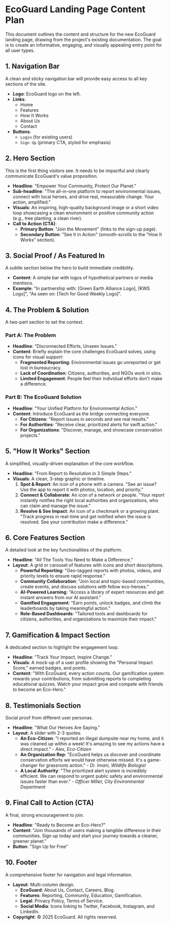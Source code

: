 # EcoGuard Landing Page Content Plan

This document outlines the content and structure for the new EcoGuard landing page, drawing from the project's existing documentation. The goal is to create an informative, engaging, and visually appealing entry point for all user types.

## 1. Navigation Bar

A clean and sticky navigation bar will provide easy access to all key sections of the site.

-   **Logo**: EcoGuard logo on the left.
-   **Links**:
    -   Home
    -   Features
    -   How It Works
    -   About Us
    -   Contact
-   **Buttons**:
    -   `Login` (for existing users)
    -   `Sign Up` (primary CTA, styled for emphasis)

## 2. Hero Section

This is the first thing visitors see. It needs to be impactful and clearly communicate EcoGuard's value proposition.

-   **Headline**: "Empower Your Community, Protect Our Planet."
-   **Sub-headline**: "The all-in-one platform to report environmental issues, connect with local heroes, and drive real, measurable change. Your action, amplified."
-   **Visuals**: An inspiring, high-quality background image or a short video loop showcasing a clean environment or positive community action (e.g., tree planting, a clean river).
-   **Call to Action (CTA)**:
    -   **Primary Button**: "Join the Movement" (links to the sign-up page).
    -   **Secondary Button**: "See It in Action" (smooth-scrolls to the "How It Works" section).

## 3. Social Proof / As Featured In

A subtle section below the hero to build immediate credibility.

-   **Content**: A simple bar with logos of hypothetical partners or media mentions.
-   **Example**: "In partnership with: [Green Earth Alliance Logo], [KWS Logo]", "As seen on: [Tech for Good Weekly Logo]".

## 4. The Problem & Solution

A two-part section to set the context.

### Part A: The Problem
-   **Headline**: "Disconnected Efforts, Unseen Issues."
-   **Content**: Briefly explain the core challenges EcoGuard solves, using icons for visual support:
    -   **Fragmented Reporting**: Environmental issues go unreported or get lost in bureaucracy.
    -   **Lack of Coordination**: Citizens, authorities, and NGOs work in silos.
    -   **Limited Engagement**: People feel their individual efforts don't make a difference.

### Part B: The EcoGuard Solution
-   **Headline**: "Your Unified Platform for Environmental Action."
-   **Content**: Introduce EcoGuard as the bridge connecting everyone.
    -   **For Citizens**: "Report issues in seconds and see real results."
    -   **For Authorities**: "Receive clear, prioritized alerts for swift action."
    -   **For Organizations**: "Discover, manage, and showcase conservation projects."

## 5. "How It Works" Section

A simplified, visually-driven explanation of the core workflow.

-   **Headline**: "From Report to Resolution in 3 Simple Steps."
-   **Visuals**: A clean, 3-step graphic or timeline.
    1.  **Spot & Report**: An icon of a phone with a camera. "See an issue? Use the app to report it with photos, location, and priority."
    2.  **Connect & Collaborate**: An icon of a network or people. "Your report instantly notifies the right local authorities and organizations, who can claim and manage the issue."
    3.  **Resolve & See Impact**: An icon of a checkmark or a growing plant. "Track progress in real-time and get notified when the issue is resolved. See your contribution make a difference."

## 6. Core Features Section

A detailed look at the key functionalities of the platform.

-   **Headline**: "All The Tools You Need to Make a Difference."
-   **Layout**: A grid or carousel of features with icons and short descriptions.
    -   **Powerful Reporting**: "Geo-tagged reports with photos, videos, and priority levels to ensure rapid response."
    -   **Community Collaboration**: "Join local and topic-based communities, create events, and discuss solutions with fellow eco-heroes."
    -   **AI-Powered Learning**: "Access a library of expert resources and get instant answers from our AI assistant."
    -   **Gamified Engagement**: "Earn points, unlock badges, and climb the leaderboards by taking meaningful action."
    -   **Role-Based Dashboards**: "Tailored tools and dashboards for citizens, authorities, and organizations to maximize their impact."

## 7. Gamification & Impact Section

A dedicated section to highlight the engagement loop.

-   **Headline**: "Track Your Impact, Inspire Change."
-   **Visuals**: A mock-up of a user profile showing the "Personal Impact Score," earned badges, and points.
-   **Content**: "With EcoGuard, every action counts. Our gamification system rewards your contributions, from submitting reports to completing educational quizzes. Watch your impact grow and compete with friends to become an Eco-Hero."

## 8. Testimonials Section

Social proof from different user personas.

-   **Headline**: "What Our Heroes Are Saying."
-   **Layout**: A slider with 2-3 quotes.
    -   **An Eco-Citizen**: "I reported an illegal dumpsite near my home, and it was cleaned up within a week! It's amazing to see my actions have a direct impact." - *Alex, Eco-Citizen*
    -   **An Organization Rep**: "EcoGuard helps us discover and coordinate conservation efforts we would have otherwise missed. It's a game-changer for grassroots action." - *Dr. Imani, Wildlife Biologist*
    -   **A Local Authority**: "The prioritized alert system is incredibly efficient. We can respond to urgent public safety and environmental issues faster than ever." - *Officer Miller, City Environmental Department*

## 9. Final Call to Action (CTA)

A final, strong encouragement to join.

-   **Headline**: "Ready to Become an Eco-Hero?"
-   **Content**: "Join thousands of users making a tangible difference in their communities. Sign up today and start your journey towards a cleaner, greener planet."
-   **Button**: "Sign Up for Free"

## 10. Footer

A comprehensive footer for navigation and legal information.

-   **Layout**: Multi-column design.
    -   **EcoGuard**: About Us, Contact, Careers, Blog.
    -   **Features**: Reporting, Community, Education, Gamification.
    -   **Legal**: Privacy Policy, Terms of Service.
    -   **Social Media**: Icons linking to Twitter, Facebook, Instagram, and LinkedIn.
-   **Copyright**: © 2025 EcoGuard. All rights reserved.
